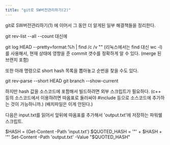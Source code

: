 ```yaml
---
title: "git로 SW버전관리하기(2)"
---
```



git로 SW버전관리하기(1) 에 이어서 그 동안 더 알게된 일부 해결책들을 정리한다.


git rev-list --all --count 대신에 

git log HEAD --pretty=format:%h | find /c /v ""
(리눅스에서는 find 대신 wc -l)
를 사용해서, 현재 상태에 영향을 준 commit 갯수를 정확하게 알 수 있다. (merge 된 브랜치 포함)

또한 아래 명령으로 short hash 목록을 뽑아놓고 순번을 찾을 수도 있다.

git rev-parse --short HEAD
git branch --show-current

하지만 hash 값을 소스코드에 포함해서 빌드하려면 외부 스크립트가 필요하다.
(c++ 등의 소스코드에서 이용하려면 따옴표로 둘러싸야 #include 등으로 소스코드에 추가하는 것이 가능하니까.)
(배치파일은 이게 안된다.)

다음은 input.txt를 읽어서 앞뒤에 따옴표를 추가해서 'output.txt'에 저장하는 파워쉘 스크립트.

$HASH = (Get-Content -Path 'input.txt')
$QUOTED_HASH = '"' + $HASH + '"'
Set-Content -Path 'output.txt' -Value "$QUOTED_HASH"

